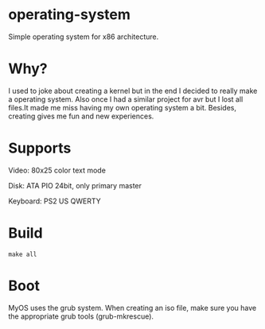 # operating-system
Simple operating system for x86 architecture.

# Why?
I used to joke about creating a kernel but in the end I decided to really make a operating system.
Also once I had a similar project for avr but I lost all files.It made me miss having my own operating system a bit.
Besides, creating gives me fun and new experiences.

# Supports
Video: 80x25 color text mode

Disk: ATA PIO 24bit, only primary master

Keyboard: PS2 US QWERTY

# Build
```make all```

# Boot
MyOS uses the grub system. When creating an iso file, make sure you have the appropriate grub tools (grub-mkrescue).
